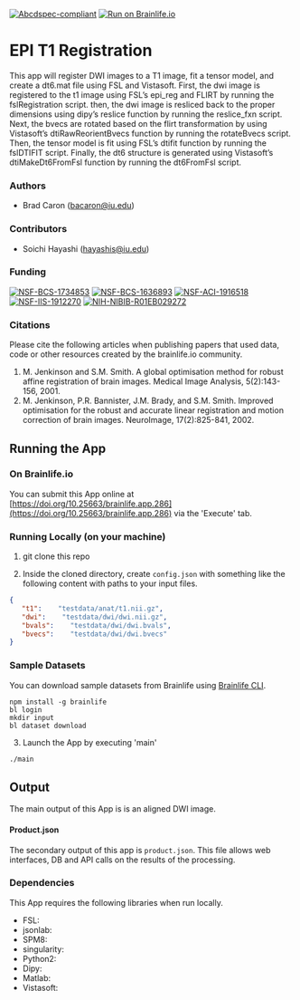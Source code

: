 [![Abcdspec-compliant](https://img.shields.io/badge/ABCD_Spec-v1.1-green.svg)](https://github.com/brain-life/abcd-spec)
[![Run on Brainlife.io](https://img.shields.io/badge/Brainlife-brainlife.app.286-blue.svg)](https://doi.org/10.25663/brainlife.app.286)

# EPI T1 Registration 

This app will register DWI images to a T1 image, fit a tensor model, and create a dt6.mat file using FSL and Vistasoft. First, the dwi image is registered to the t1 image using FSL’s epi_reg and FLIRT by running the fslRegistration script. then, the dwi image is resliced back to the proper dimensions using dipy’s reslice function by running the reslice_fxn script. Next, the bvecs are rotated based on the flirt transformation by using Vistasoft’s dtiRawReorientBvecs function by running the rotateBvecs script. Then, the tensor model is fit using FSL’s dtifit function by running the fslDTIFIT script. Finally, the dt6 structure is generated using Vistasoft’s dtiMakeDt6FromFsl function by running the dt6FromFsl script. 

### Authors 

- Brad Caron (bacaron@iu.edu) 

### Contributors 

- Soichi Hayashi (hayashis@iu.edu) 

### Funding 

[![NSF-BCS-1734853](https://img.shields.io/badge/NSF_BCS-1734853-blue.svg)](https://nsf.gov/awardsearch/showAward?AWD_ID=1734853)
[![NSF-BCS-1636893](https://img.shields.io/badge/NSF_BCS-1636893-blue.svg)](https://nsf.gov/awardsearch/showAward?AWD_ID=1636893)
[![NSF-ACI-1916518](https://img.shields.io/badge/NSF_ACI-1916518-blue.svg)](https://nsf.gov/awardsearch/showAward?AWD_ID=1916518)
[![NSF-IIS-1912270](https://img.shields.io/badge/NSF_IIS-1912270-blue.svg)](https://nsf.gov/awardsearch/showAward?AWD_ID=1912270)
[![NIH-NIBIB-R01EB029272](https://img.shields.io/badge/NIH_NIBIB-R01EB029272-green.svg)](https://grantome.com/grant/NIH/R01-EB029272-01)

### Citations 

Please cite the following articles when publishing papers that used data, code or other resources created by the brainlife.io community. 

1. M. Jenkinson and S.M. Smith. A global optimisation method for robust affine registration of brain images. Medical Image Analysis, 5(2):143-156, 2001.
2. M. Jenkinson, P.R. Bannister, J.M. Brady, and S.M. Smith. Improved optimisation for the robust and accurate linear registration and motion correction of brain images. NeuroImage, 17(2):825-841, 2002. 

## Running the App 

### On Brainlife.io 

You can submit this App online at [https://doi.org/10.25663/brainlife.app.286](https://doi.org/10.25663/brainlife.app.286) via the 'Execute' tab. 

### Running Locally (on your machine) 

1. git clone this repo 

2. Inside the cloned directory, create `config.json` with something like the following content with paths to your input files. 

```json 
{
   "t1":    "testdata/anat/t1.nii.gz",
   "dwi":    "testdata/dwi/dwi.nii.gz",
   "bvals":    "testdata/dwi/dwi.bvals",
   "bvecs":    "testdata/dwi/dwi.bvecs"
} 
``` 

### Sample Datasets 

You can download sample datasets from Brainlife using [Brainlife CLI](https://github.com/brain-life/cli). 

```
npm install -g brainlife 
bl login 
mkdir input 
bl dataset download 
``` 

3. Launch the App by executing 'main' 

```bash 
./main 
``` 

## Output 

The main output of this App is is an aligned DWI image. 

#### Product.json 

The secondary output of this app is `product.json`. This file allows web interfaces, DB and API calls on the results of the processing. 

### Dependencies 

This App requires the following libraries when run locally. 

- FSL: 
- jsonlab: 
- SPM8: 
- singularity: 
- Python2: 
- Dipy: 
- Matlab: 
- Vistasoft: 
